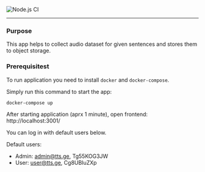 ![Node.js CI](https://github.com/dabulashvili/dataset-collector/workflows/Node.js%20CI/badge.svg)

----
### Purpose
This app helps to collect audio dataset for given sentences and stores them to object storage.

### Prerequisitest

To run application you need to install `docker` and `docker-compose`.

Simply run this command to start the app:

```docker-compose up```

After starting application (aprx 1 minute), open frontend: http://localhost:3001/

You can log in with default users below.

Default users:

* Admin: admin@tts.ge, Tg55KOG3JW
* User: user@tts.ge, Cg8UBIuZXp
